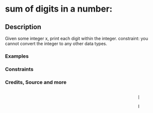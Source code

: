# sum of digits in a number:

## Description

Given some integer x, print each digit within the integer.
constraint: you cannot convert the integer to any other data types.

### Examples

### Constraints

### Credits, Source and more

<p style="width: 75%; margin: 1rem auto 1rem; font-weight: bold; "><marquee ><span style="font-size: 24px;"></span> </marque></p>

[gh: [@iamserda](https://github.com/iamserda),
tw: [@iamserda](https://twitter.com/iamserda),
in: [@iamserda](https://linkedin.com/in/iamserda)]

Made with 🤍🫶🏿 in N🗽C by [@iamserda](https://www.twitter.com/iamserda)